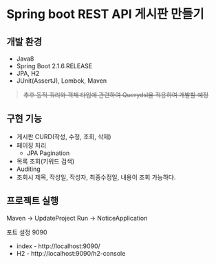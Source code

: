 # Spring boot REST API 게시판 만들기

## 개발 환경
- Java8
- Spring Boot 2.1.6.RELEASE
- JPA, H2
- JUnit(AssertJ), Lombok, Maven

>~~추후 동적 쿼리와 객체 타입에 관련하여 Querydsl을 적용하여 개발할 예정~~

## 구현 기능
- 게시판 CURD(작성, 수정, 조회, 삭제)
- 페이징 처리
  - JPA Pagination  
- 목록 조회(키워드 검색)
- Auditing
- 조회시 제목, 작성일, 작성자, 최종수정일, 내용이 조회 가능하다.

## 프로젝트 실행

Maven -> UpdateProject
Run -> NoticeApplication

포트 설정 9090
- index - http://localhost:9090/
- H2    - http://localhost:9090/h2-console
